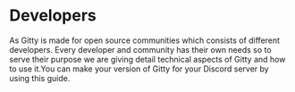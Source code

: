 # Developers

As Gitty is made for open source communities which consists of different developers. Every developer and community has their own needs so to serve their purpose we are giving detail technical aspects of Gitty and how to use it.You can make your version of Gitty for your Discord server by using this guide.
